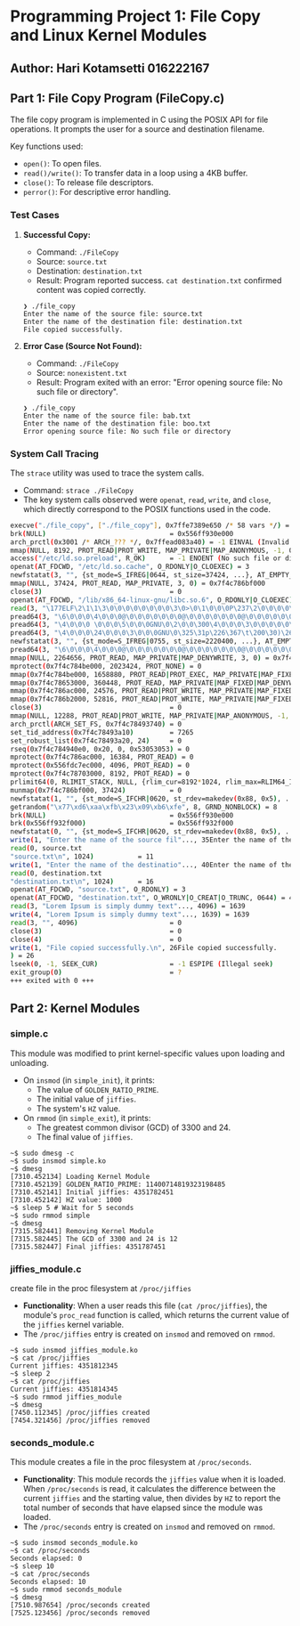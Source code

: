 # Programming Project 1: File Copy and Linux Kernel Modules

## Author: Hari Kotamsetti 016222167

## Part 1: File Copy Program (FileCopy.c)

The file copy program is implemented in C using the POSIX API for file operations. It prompts the user for a source and destination filename.

Key functions used:

- `open()`: To open files.
- `read()/write()`: To transfer data in a loop using a 4KB buffer.
- `close()`: To release file descriptors.
- `perror()`: For descriptive error handling.

### Test Cases

1. **Successful Copy:**
    - Command: `./FileCopy`
    - Source: `source.txt`
    - Destination: `destination.txt`
    - Result: Program reported success. `cat destination.txt` confirmed content was copied correctly.

    ```plaintext
    ❯ ./file_copy 
    Enter the name of the source file: source.txt
    Enter the name of the destination file: destination.txt
    File copied successfully.
    ```

2. **Error Case (Source Not Found):**
    - Command: `./FileCopy`
    - Source: `nonexistent.txt`
    - Result: Program exited with an error: "Error opening source file: No such file or directory".

    ```plaintext
    ❯ ./file_copy
    Enter the name of the source file: bab.txt
    Enter the name of the destination file: boo.txt
    Error opening source file: No such file or directory
    ```

### System Call Tracing

The `strace` utility was used to trace the system calls.

- Command: `strace ./FileCopy`
- The key system calls observed were `openat`, `read`, `write`, and `close`, which directly correspond to the POSIX functions used in the code.

```bash
execve("./file_copy", ["./file_copy"], 0x7ffe7389e650 /* 58 vars */) = 0
brk(NULL)                               = 0x556ff930e000
arch_prctl(0x3001 /* ARCH_??? */, 0x7ffead083a40) = -1 EINVAL (Invalid argument)
mmap(NULL, 8192, PROT_READ|PROT_WRITE, MAP_PRIVATE|MAP_ANONYMOUS, -1, 0) = 0x7f4c786c9000
access("/etc/ld.so.preload", R_OK)      = -1 ENOENT (No such file or directory)
openat(AT_FDCWD, "/etc/ld.so.cache", O_RDONLY|O_CLOEXEC) = 3
newfstatat(3, "", {st_mode=S_IFREG|0644, st_size=37424, ...}, AT_EMPTY_PATH) = 0
mmap(NULL, 37424, PROT_READ, MAP_PRIVATE, 3, 0) = 0x7f4c786bf000
close(3)                                = 0
openat(AT_FDCWD, "/lib/x86_64-linux-gnu/libc.so.6", O_RDONLY|O_CLOEXEC) = 3
read(3, "\177ELF\2\1\1\3\0\0\0\0\0\0\0\0\3\0>\0\1\0\0\0P\237\2\0\0\0\0\0"..., 832) = 832
pread64(3, "\6\0\0\0\4\0\0\0@\0\0\0\0\0\0\0@\0\0\0\0\0\0\0@\0\0\0\0\0\0\0"..., 784, 64) = 784
pread64(3, "\4\0\0\0 \0\0\0\5\0\0\0GNU\0\2\0\0\300\4\0\0\0\3\0\0\0\0\0\0\0"..., 48, 848) = 48
pread64(3, "\4\0\0\0\24\0\0\0\3\0\0\0GNU\0\325\31p\226\367\t\200\30)\261\30\257\33|\366c"..., 68, 896) = 68
newfstatat(3, "", {st_mode=S_IFREG|0755, st_size=2220400, ...}, AT_EMPTY_PATH) = 0
pread64(3, "\6\0\0\0\4\0\0\0@\0\0\0\0\0\0\0@\0\0\0\0\0\0\0@\0\0\0\0\0\0\0"..., 784, 64) = 784
mmap(NULL, 2264656, PROT_READ, MAP_PRIVATE|MAP_DENYWRITE, 3, 0) = 0x7f4c78496000
mprotect(0x7f4c784be000, 2023424, PROT_NONE) = 0
mmap(0x7f4c784be000, 1658880, PROT_READ|PROT_EXEC, MAP_PRIVATE|MAP_FIXED|MAP_DENYWRITE, 3, 0x28000) = 0x7f4c784be000
mmap(0x7f4c78653000, 360448, PROT_READ, MAP_PRIVATE|MAP_FIXED|MAP_DENYWRITE, 3, 0x1bd000) = 0x7f4c78653000
mmap(0x7f4c786ac000, 24576, PROT_READ|PROT_WRITE, MAP_PRIVATE|MAP_FIXED|MAP_DENYWRITE, 3, 0x215000) = 0x7f4c786ac000
mmap(0x7f4c786b2000, 52816, PROT_READ|PROT_WRITE, MAP_PRIVATE|MAP_FIXED|MAP_ANONYMOUS, -1, 0) = 0x7f4c786b2000
close(3)                                = 0
mmap(NULL, 12288, PROT_READ|PROT_WRITE, MAP_PRIVATE|MAP_ANONYMOUS, -1, 0) = 0x7f4c78493000
arch_prctl(ARCH_SET_FS, 0x7f4c78493740) = 0
set_tid_address(0x7f4c78493a10)         = 7265
set_robust_list(0x7f4c78493a20, 24)     = 0
rseq(0x7f4c784940e0, 0x20, 0, 0x53053053) = 0
mprotect(0x7f4c786ac000, 16384, PROT_READ) = 0
mprotect(0x556fdc7ec000, 4096, PROT_READ) = 0
mprotect(0x7f4c78703000, 8192, PROT_READ) = 0
prlimit64(0, RLIMIT_STACK, NULL, {rlim_cur=8192*1024, rlim_max=RLIM64_INFINITY}) = 0
munmap(0x7f4c786bf000, 37424)           = 0
newfstatat(1, "", {st_mode=S_IFCHR|0620, st_rdev=makedev(0x88, 0x5), ...}, AT_EMPTY_PATH) = 0
getrandom("\x77\xd6\xaa\xfb\x23\x09\xb6\xfe", 8, GRND_NONBLOCK) = 8
brk(NULL)                               = 0x556ff930e000
brk(0x556ff932f000)                     = 0x556ff932f000
newfstatat(0, "", {st_mode=S_IFCHR|0620, st_rdev=makedev(0x88, 0x5), ...}, AT_EMPTY_PATH) = 0
write(1, "Enter the name of the source fil"..., 35Enter the name of the source file: ) = 35
read(0, source.txt
"source.txt\n", 1024)           = 11
write(1, "Enter the name of the destinatio"..., 40Enter the name of the destination file: ) = 40
read(0, destination.txt
"destination.txt\n", 1024)      = 16
openat(AT_FDCWD, "source.txt", O_RDONLY) = 3
openat(AT_FDCWD, "destination.txt", O_WRONLY|O_CREAT|O_TRUNC, 0644) = 4
read(3, "Lorem Ipsum is simply dummy text"..., 4096) = 1639
write(4, "Lorem Ipsum is simply dummy text"..., 1639) = 1639
read(3, "", 4096)                       = 0
close(3)                                = 0
close(4)                                = 0
write(1, "File copied successfully.\n", 26File copied successfully.
) = 26
lseek(0, -1, SEEK_CUR)                  = -1 ESPIPE (Illegal seek)
exit_group(0)                           = ?
+++ exited with 0 +++
```

## Part 2: Kernel Modules

### simple.c

This module was modified to print kernel-specific values upon loading and unloading.

- On `insmod` (in `simple_init`), it prints:
  - The value of `GOLDEN_RATIO_PRIME`.
  - The initial value of `jiffies`.
  - The system's `HZ` value.
- On `rmmod` (in `simple_exit`), it prints:
  - The greatest common divisor (GCD) of 3300 and 24.
  - The final value of `jiffies`.

```plaintext
~$ sudo dmesg -c
~$ sudo insmod simple.ko
~$ dmesg
[7310.452134] Loading Kernel Module
[7310.452139] GOLDEN_RATIO_PRIME: 11400714819323198485
[7310.452141] Initial jiffies: 4351782451
[7310.452142] HZ value: 1000
~$ sleep 5 # Wait for 5 seconds
~$ sudo rmmod simple
~$ dmesg
[7315.582441] Removing Kernel Module
[7315.582445] The GCD of 3300 and 24 is 12
[7315.582447] Final jiffies: 4351787451
```

### jiffies_module.c

create file in the proc filesystem at `/proc/jiffies`

- **Functionality**: When a user reads this file (`cat /proc/jiffies`), the module's `proc_read` function is called, which returns the current value of the `jiffies` kernel variable.
- The `/proc/jiffies` entry is created on `insmod` and removed on `rmmod`.

```plaintext
~$ sudo insmod jiffies_module.ko
~$ cat /proc/jiffies
Current jiffies: 4351812345
~$ sleep 2
~$ cat /proc/jiffies
Current jiffies: 4351814345
~$ sudo rmmod jiffies_module
~$ dmesg
[7450.112345] /proc/jiffies created
[7454.321456] /proc/jiffies removed
```

### seconds_module.c

This module creates a file in the proc filesystem at `/proc/seconds`.

- **Functionality**: This module records the `jiffies` value when it is loaded. When `/proc/seconds` is read, it calculates the difference between the current `jiffies` and the starting value, then divides by `HZ` to report the total number of seconds that have elapsed since the module was loaded.
- The `/proc/seconds` entry is created on `insmod` and removed on `rmmod`.

```plaintext
~$ sudo insmod seconds_module.ko
~$ cat /proc/seconds
Seconds elapsed: 0
~$ sleep 10
~$ cat /proc/seconds
Seconds elapsed: 10
~$ sudo rmmod seconds_module
~$ dmesg
[7510.987654] /proc/seconds created
[7525.123456] /proc/seconds removed
```

